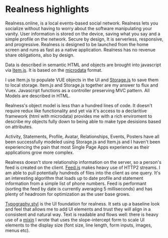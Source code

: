 # Realness highlights

Realness.online, is a local events-based social network. Realness lets you
socialize without having to worry about the software manipulating your vanity.
User information is stored on the device, saving what you say and a simple
profile on the network. Secure by design, It is serverless, responsive, and
progressive. Realness is designed to be launched from the home screen and
runs as fast as a native application. Realness has no revenue share obligations,
also by design.

Data is described in semantic HTML and objects are brought into javascript via [Item.js](https://github.com/scott-fryxell/realness/blob/master/src/modules/Item.js). It is based on the [microdata](https://www.w3.org/TR/microdata/) format.

I use Item.js to populate VUE objects in the UI and [Storage.js](https://github.com/scott-fryxell/realness/blob/master/src/persistance/Storage.js) to save them to local storage. Item.js and Storage.js together are my answer to flux and Vuex. Javascript functions as a controller preserving MVC pattern. All Models are described in HTML.

Realness's object model is less than a hundred lines of code. It doesn't require redux like functionality and yet via it's access to a declaritive framework (html with microdata) provides me with a rich enviroment to describe my objects fully down to being able to make type desisions based on attributes.

Activity, Statements, Profile, Avatar, Relationships, Events, Posters have all been successfully modeled using Storage.js and Item.js and I haven't been experiencing the pain that most Single Page Apps experience as their applications grow more complex.

Realness doesn't store relationship information on the server, so a person's feed is created on the client. [Feed.js](https://github.com/scott-fryxell/realness/blob/master/src/views/Feed.vue) makes heavy use of HTTP2 streams. I am able to pull potentially hundreds of files into the client as one query. It's an interesting algorithm that loads up to date profile and statement information from a simple list of phone numbers. Feed is performant  (sorting the feed by date is currently averaging 5 milliseconds) and has plenty of headroom for optimization as the user base grows.

[Typography.styl](https://github.com/scott-fryxell/realness/blob/master/src/style/typography.styl) is the UI foundation for realness. It sets up a baseline look and feel that allows me to add UI elements and trust they will align in a consistent and natural way. Text is readable and flows well: there is heavy use of a [mixin](https://github.com/scott-fryxell/realness/blob/master/src/style/mixins/between.styl) I wrote that uses the slope-intercept form to scale UI elements to the display size (font size, line length, form inputs, images, menus etc).
